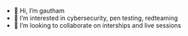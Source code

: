 - 👋 Hi, I’m gautham
- 👀 I’m interested in cybersecurity, pen testing, redteaming
- 💞️ I’m looking to collaborate on interships and live sessions

<!---
gauthamkrishnamv/gauthamkrishnamv is a ✨ special ✨ repository because its `README.md` (this file) appears on your GitHub profile.
You can click the Preview link to take a look at your changes.
--->
